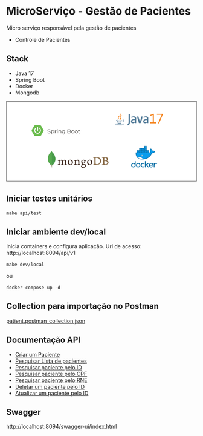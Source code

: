 # MicroServiço - Gestão de Pacientes

Micro serviço responsável pela gestão de pacientes

- Controle de Pacientes

## Stack

- Java 17
- Spring Boot
- Docker
- Mongodb

![Stack](docs/img/stack.png)

## Iniciar testes unitários
```shell
make api/test
```

## Iniciar ambiente dev/local

Inicia containers e configura aplicação. Url de acesso: http://localhost:8094/api/v1

```shell
make dev/local
```

ou

```shell
docker-compose up -d
```

## Collection para importação no Postman
[patient.postman_collection.json](externalfiles%2Fpatient.postman_collection.json)


## Documentação API

- [Criar um Paciente](docs/create.md)
- [Pesquisar Lista de pacientes](docs/list.md)
- [Pesquisar paciente pelo ID ](docs/serchById.md)
- [Pesquisar paciente pelo CPF](docs/serchByCpf.md)
- [Pesquisar paciente pelo RNE](docs/serchByRne.md)
- [Deletar um paciente pelo ID](docs/delete.md)
- [Atualizar um paciente pelo ID](docs/update.md)

## Swagger
http://localhost:8094/swagger-ui/index.html